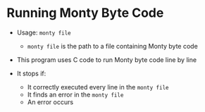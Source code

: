 # Running Monty Byte Code

- Usage: `monty file`
  - `monty file` is the path to a file containing Monty byte code

- This program uses C code to run Monty byte code line by line
- It stops if:
  - It correctly executed every line in the `monty file`
  - It finds an error in the `monty file`
  - An error occurs
